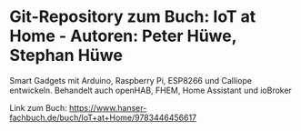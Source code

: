 # Git-Repository zum Buch: IoT at Home - Autoren: Peter Hüwe, Stephan Hüwe

Smart Gadgets mit Arduino, Raspberry Pi, ESP8266 und Calliope entwickeln. Behandelt auch openHAB, FHEM, Home Assistant und ioBroker

Link zum Buch:
https://www.hanser-fachbuch.de/buch/IoT+at+Home/9783446456617

